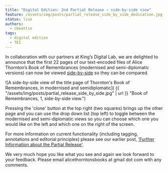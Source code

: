 ```yaml
---
title: "Digital Edition: 2nd Partial Release – side-by-side view"
feature: /assets/img/posts/partial_release_side_by_side_dedication.jpg
status: live
authors:
  - cbeattie
tags:
  - digital edition
  - TEI
---
```


In collaboration with our partners at King’s Digital Lab, we are delighted to announce that the first 22 pages of our text-encoded files of Alice Thornton’s Book of Remembrances (modernised and semi-diplomatic versions) can now be viewed  [side-by-side](https://thornton.kdl.kcl.ac.uk/books/viewer/) so they can be compared.

![A side-by-side view of the title page of Thornton's Book of Remembrances, in modernised and semidiplomatic]( {{ "/assets/img/posts/partial_release_side_by_side.jpg" | url }} "Book of Remembrances, 1, side-by-side view.")

Pressing the 'clone' button at the top right (two squares) brings up the other page and you can use the drop down list (top left) to toggle between the modernised and semi-diplomatic views so you can choose which one you would like on the left and which one on the right of the screen.

For more information on current functionality (including tagging, annotations and editorial principles) please see our earlier post, [‘Further Information about the Partial Release'](https://thornton.kdl.kcl.ac.uk/posts/blog/2023-05-30-partial-release-blog/).

We very much hope you like what you see and again we look forward to your feedback. Please email alicethorntonsbooks at gmail dot com with any comments. 
